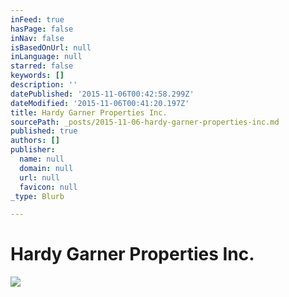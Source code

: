 ```yaml
---
inFeed: true
hasPage: false
inNav: false
isBasedOnUrl: null
inLanguage: null
starred: false
keywords: []
description: ''
datePublished: '2015-11-06T00:42:58.299Z'
dateModified: '2015-11-06T00:41:20.197Z'
title: Hardy Garner Properties Inc.
sourcePath: _posts/2015-11-06-hardy-garner-properties-inc.md
published: true
authors: []
publisher:
  name: null
  domain: null
  url: null
  favicon: null
_type: Blurb

---
```

# Hardy Garner Properties Inc.
![](https://the-grid-user-content.s3-us-west-2.amazonaws.com/0e46b24e-d8e2-4de2-93eb-0ec872eff2e6.jpg)